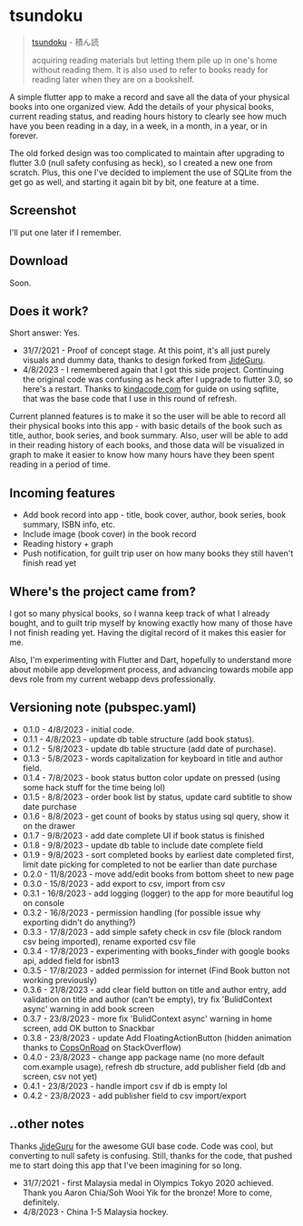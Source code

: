# tsundoku

> [tsundoku](https://en.wikipedia.org/wiki/Tsundoku) - 積ん読
>
> acquiring reading materials but letting them pile up in one's home without reading them. It is also used to refer to books ready for reading later when they are on a bookshelf.

A simple flutter app to make a record and save all the data of your physical books into one organized view. Add the details of your physical books, current reading status, and reading hours history to clearly see how much have you been reading in a day, in a week, in a month, in a year, or in forever.

The old forked design was too complicated to maintain after upgrading to flutter 3.0 (null safety confusing as heck), so I created a new one from scratch. Plus, this one I've decided to implement the use of SQLite from the get go as well, and starting it again bit by bit, one feature at a time.

## Screenshot
I'll put one later if I remember.

## Download
Soon.

## Does it work?
Short answer: Yes.
- 31/7/2021 - Proof of concept stage. At this point, it's all just purely visuals and dummy data, thanks to design forked from [JideGuru](https://github.com/JideGuru).
- 4/8/2023 - I remembered again that I got this side project. Continuing the original code was confusing as heck after I upgrade to flutter 3.0, so here's a restart. Thanks to [kindacode.com](https://www.kindacode.com/article/flutter-sqlite/) for guide on using sqflite, that was the base code that I use in this round of refresh.

Current planned features is to make it so the user will be able to record all their physical books into this app - with basic details of the book such as title, author, book series, and book summary. Also, user will be able to add in their reading history of each books, and those data will be visualized in graph to make it easier to know how many hours have they been spent reading in a period of time.

## Incoming features
- Add book record into app - title, book cover, author, book series, book summary, ISBN info, etc.
- Include image (book cover) in the book record
- Reading history + graph
- Push notification, for guilt trip user on how many books they still haven't finish read yet

## Where's the project came from?
I got so many physical books, so I wanna keep track of what I already bought, and to guilt trip myself by knowing exactly how many of those have I not finish reading yet. Having the digital record of it makes this easier for me. 

Also, I'm experimenting with Flutter and Dart, hopefully to understand more about mobile app development process, and advancing towards mobile app devs role from my current webapp devs professionally. 

## Versioning note (pubspec.yaml)
- 0.1.0 - 4/8/2023 - initial code.
- 0.1.1 - 4/8/2023 - update db table structure (add book status).
- 0.1.2 - 5/8/2023 - update db table structure (add date of purchase).
- 0.1.3 - 5/8/2023 - words capitalization for keyboard in title and author field.
- 0.1.4 - 7/8/2023 - book status button color update on pressed (using some hack stuff for the time being lol)
- 0.1.5 - 8/8/2023 - order book list by status, update card subtitle to show date purchase
- 0.1.6 - 8/8/2023 - get count of books by status using sql query, show it on the drawer
- 0.1.7 - 9/8/2023 - add date complete UI if book status is finished
- 0.1.8 - 9/8/2023 - update db table to include date complete field
- 0.1.9 - 9/8/2023 - sort completed books by earliest date completed first, limit date picking for completed to not be earlier than date purchase
- 0.2.0 - 11/8/2023 - move add/edit books from bottom sheet to new page 
- 0.3.0 - 15/8/2023 - add export to csv, import from csv
- 0.3.1 - 16/8/2023 - add logging (logger) to the app for more beautiful log on console
- 0.3.2 - 16/8/2023 - permission handling (for possible issue why exporting didn't do anything?)
- 0.3.3 - 17/8/2023 - add simple safety check in csv file (block random csv being imported), rename exported csv file
- 0.3.4 - 17/8/2023 - experimenting with books_finder with google books api, added field for isbn13
- 0.3.5 - 17/8/2023 - added permission for internet (Find Book button not working previously)
- 0.3.6 - 21/8/2023 - add clear field button on title and author entry, add validation on title and author (can't be empty), try fix 'BulidContext async' warning in add book screen
- 0.3.7 - 23/8/2023 - more fix 'BulidContext async' warning in home screen, add OK button to Snackbar
- 0.3.8 - 23/8/2023 - update Add FloatingActionButton (hidden animation thanks to [CopsOnRoad](https://stackoverflow.com/a/52731484) on StackOverflow)
- 0.4.0 - 23/8/2023 - change app package name (no more default com.example usage), refresh db structure, add publisher field (db and screen, csv not yet)
- 0.4.1 - 23/8/2023 - handle import csv if db is empty lol
- 0.4.2 - 23/8/2023 - add publisher field to csv import/export

## ..other notes
Thanks [JideGuru](https://github.com/JideGuru) for the awesome GUI base code. Code was cool, but converting to null safety is confusing. Still, thanks for the code, that pushed me to start doing this app that I've been imagining for so long.

- 31/7/2021 - first Malaysia medal in Olympics Tokyo 2020 achieved. Thank you Aaron Chia/Soh Wooi Yik for the bronze! More to come, definitely.
- 4/8/2023 - China 1-5 Malaysia hockey.